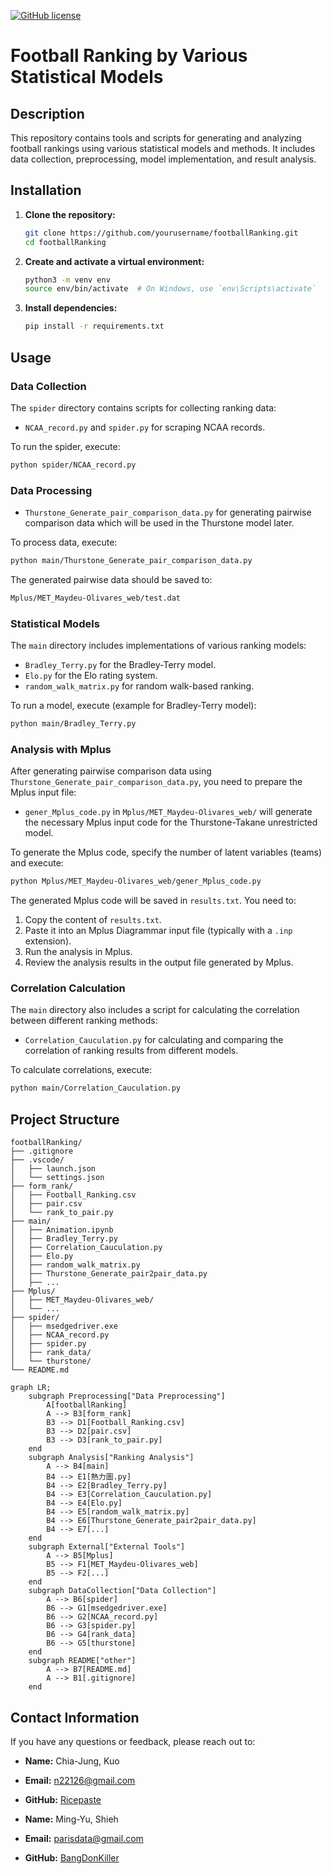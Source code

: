 [![GitHub license](https://img.shields.io/badge/License-MIT-yellow.svg)](https://github.com/Ricepaste/football_ranking/blob/master/LICENSE)
# Football Ranking by Various Statistical Models

## Description

This repository contains tools and scripts for generating and analyzing football rankings using various statistical models and methods. It includes data collection, preprocessing, model implementation, and result analysis.

## Installation

1. **Clone the repository:**
    
    ```bash
    git clone https://github.com/yourusername/footballRanking.git
    cd footballRanking
    ```
    
2. **Create and activate a virtual environment:**
    
    ```bash
    python3 -m venv env
    source env/bin/activate  # On Windows, use `env\Scripts\activate`
    ```
    
3. **Install dependencies:**
    
    ```bash
    pip install -r requirements.txt
    ```
    

## Usage

### Data Collection

The `spider` directory contains scripts for collecting ranking data:

- `NCAA_record.py` and `spider.py` for scraping NCAA records.

To run the spider, execute:

```bash
python spider/NCAA_record.py
```

### Data Processing

- `Thurstone_Generate_pair_comparison_data.py` for generating pairwise comparison data which will be used in the Thurstone model later.

To process data, execute:

```bash
python main/Thurstone_Generate_pair_comparison_data.py
```

The generated pairwise data should be saved to:

```bash
Mplus/MET_Maydeu-Olivares_web/test.dat
```

### Statistical Models

The `main` directory includes implementations of various ranking models:

- `Bradley_Terry.py` for the Bradley-Terry model.
- `Elo.py` for the Elo rating system.
- `random_walk_matrix.py` for random walk-based ranking.

To run a model, execute (example for Bradley-Terry model):

```bash
python main/Bradley_Terry.py
```

### Analysis with Mplus

After generating pairwise comparison data using `Thurstone_Generate_pair_comparison_data.py`, you need to prepare the Mplus input file:

- `gener_Mplus_code.py` in `Mplus/MET_Maydeu-Olivares_web/` will generate the necessary Mplus input code for the Thurstone-Takane unrestricted model.

To generate the Mplus code, specify the number of latent variables (teams) and execute:

```bash
python Mplus/MET_Maydeu-Olivares_web/gener_Mplus_code.py
```

The generated Mplus code will be saved in `results.txt`. You need to:

1. Copy the content of `results.txt`.
2. Paste it into an Mplus Diagrammar input file (typically with a `.inp` extension).
3. Run the analysis in Mplus.
4. Review the analysis results in the output file generated by Mplus.

### Correlation Calculation

The `main` directory also includes a script for calculating the correlation between different ranking methods:

- `Correlation_Cauculation.py` for calculating and comparing the correlation of ranking results from different models.

To calculate correlations, execute:
```bash
python main/Correlation_Cauculation.py
```

## Project Structure

```css!
footballRanking/
├── .gitignore
├── .vscode/
│   ├── launch.json
│   └── settings.json
├── form_rank/
│   ├── Football_Ranking.csv
│   ├── pair.csv
│   └── rank_to_pair.py
├── main/
│   ├── Animation.ipynb
│   ├── Bradley_Terry.py
│   ├── Correlation_Cauculation.py
│   ├── Elo.py
│   ├── random_walk_matrix.py
│   ├── Thurstone_Generate_pair2pair_data.py
│   ├── ...
├── Mplus/
│   ├── MET_Maydeu-Olivares_web/
│   └── ...
├── spider/
│   ├── msedgedriver.exe
│   ├── NCAA_record.py
│   ├── spider.py
│   ├── rank_data/
│   └── thurstone/
└── README.md

```

```mermaid
graph LR;
    subgraph Preprocessing["Data Preprocessing"]
        A[footballRanking]
        A --> B3[form_rank]
        B3 --> D1[Football_Ranking.csv]
        B3 --> D2[pair.csv]
        B3 --> D3[rank_to_pair.py]
    end
    subgraph Analysis["Ranking Analysis"]
        A --> B4[main]
        B4 --> E1[熱力圖.py]
        B4 --> E2[Bradley_Terry.py]
        B4 --> E3[Correlation_Cauculation.py]
        B4 --> E4[Elo.py]
        B4 --> E5[random_walk_matrix.py]
        B4 --> E6[Thurstone_Generate_pair2pair_data.py]
        B4 --> E7[...]
    end
    subgraph External["External Tools"]
        A --> B5[Mplus]
        B5 --> F1[MET_Maydeu-Olivares_web]
        B5 --> F2[...]
    end
    subgraph DataCollection["Data Collection"]
        A --> B6[spider]
        B6 --> G1[msedgedriver.exe]
        B6 --> G2[NCAA_record.py]
        B6 --> G3[spider.py]
        B6 --> G4[rank_data]
        B6 --> G5[thurstone]
    end
    subgraph README["other"]
        A --> B7[README.md]
        A --> B1[.gitignore]
    end
```

## Contact Information

If you have any questions or feedback, please reach out to:

- **Name:** Chia-Jung, Kuo
- **Email:** n22126@gmail.com
- **GitHub:** [Ricepaste](https://github.com/Ricepaste)

- **Name:** Ming-Yu, Shieh
- **Email:** parisdata@gmail.com
- **GitHub:** [BangDonKiller](https://github.com/BangDonKiller)
